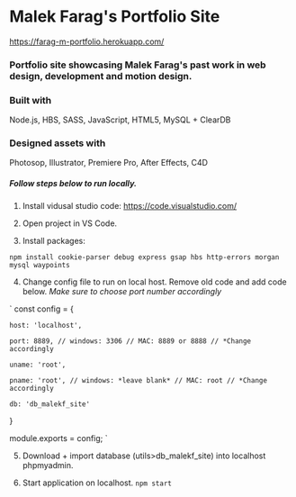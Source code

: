 # Malek Farag's Portfolio Site

https://farag-m-portfolio.herokuapp.com/

### Portfolio site showcasing Malek Farag's past work in web design, development and motion design.


### Built with 

Node.js, HBS, SASS, JavaScript, HTML5, MySQL + ClearDB


### Designed assets with

Photosop, Illustrator, Premiere Pro, After Effects, C4D



##### Follow steps below to run locally.

1. Install vidusal studio code:  https://code.visualstudio.com/

2. Open project in VS Code.

3. Install packages:

`npm install cookie-parser debug express gsap hbs http-errors morgan mysql waypoints`

4. Change config file to run on local host. Remove old code and add code below.
*Make sure to choose port number accordingly*

`
const config = {

    host: 'localhost',
    
    port: 8889, // windows: 3306 // MAC: 8889 or 8888 // *Change accordingly
    
    uname: 'root',
    
    pname: 'root', // windows: *leave blank* // MAC: root // *Change accordingly
    
    db: 'db_malekf_site'
    
 }
 
module.exports = config;
` 

5. Download + import database (utils>db_malekf_site) into localhost phpmyadmin.

6. Start application on localhost. `npm start`
